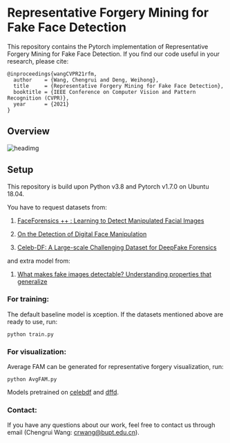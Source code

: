 # Representative Forgery Mining for Fake Face Detection

This repository contains the Pytorch implementation of Representative Forgery Mining for Fake Face Detection. If you find our code useful in your research, please cite:

```
@inproceedings{wangCVPR21rfm,
  author    = {Wang, Chengrui and Deng, Weihong},
  title     = {Representative Forgery Mining for Fake Face Detection},
  booktitle = {IEEE Conference on Computer Vision and Pattern Recognition (CVPR)},
  year      = {2021}
}
```

## Overview

![headimg](./src/headimg.jpg)

## Setup

This repository is build upon Python v3.8 and Pytorch v1.7.0 on Ubuntu 18.04. 

You have to request datasets from:

1. [FaceForensics ++ : Learning to Detect Manipulated Facial Images](https://github.com/ondyari/FaceForensics)

2. [On the Detection of Digital Face Manipulation](http://cvlab.cse.msu.edu/project-ffd.html)
3. [Celeb-DF: A Large-scale Challenging Dataset for DeepFake Forensics](https://github.com/yuezunli/celeb-deepfakeforensics)

and extra model from:

1. [What makes fake images detectable? Understanding properties that generalize](https://chail.github.io/patch-forensics/)

### For training:

The default baseline model is xception. If the datasets mentioned above are ready to use, run:

```
python train.py
```

### For visualization:

Average FAM can be generated for representative forgery visualization, run:

```
python AvgFAM.py
```

Models pretrained on [celebdf](https://drive.google.com/file/d/1-QqinypEk0JqFnSTI_qDAfY2kNlegy7W/view?usp=sharing) and [dffd](https://drive.google.com/file/d/1wj87F2XSpZhGlZ_HNDRV4SAO5D6n40BN/view?usp=sharing). 

### Contact:

If you have any questions about our work, feel free to contact us through email (Chengrui Wang: crwang@bupt.edu.cn).
